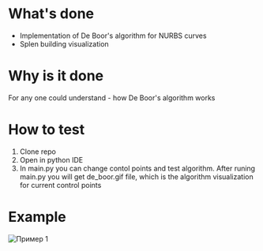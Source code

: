 # What's done
* Implementation of De Boor's algorithm for NURBS curves
* Splen building visualization
# Why is it done
For any one could understand - how De Boor's algorithm works
# How to test
1. Clone repo
2. Open in python IDE
3. In main.py you can change contol points and test algorithm. After runing main.py you will get de_boor.gif file, which is the algorithm visualization for current control points  
# Example 
![Пример 1](de_boor.gif)
